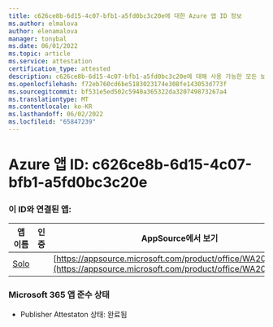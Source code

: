 ```yaml
---
title: c626ce8b-6d15-4c07-bfb1-a5fd0bc3c20e에 대한 Azure 앱 ID 정보
ms.author: elmalova
author: elenamalova
manager: tonybal
ms.date: 06/01/2022
ms.topic: article
ms.service: attestation
certification_type: attested
description: c626ce8b-6d15-4c07-bfb1-a5fd0bc3c20e에 대해 사용 가능한 모든 보안 및 규정 준수 정보입니다.
ms.openlocfilehash: f72eb760cd6be5183023174e308fe143053d773f
ms.sourcegitcommit: bf531e5ed502c5940a365322da320749873267a4
ms.translationtype: MT
ms.contentlocale: ko-KR
ms.lasthandoff: 06/02/2022
ms.locfileid: "65847239"
---
```

# <a name="azure-app-id-c626ce8b-6d15-4c07-bfb1-a5fd0bc3c20e"></a>Azure 앱 ID: c626ce8b-6d15-4c07-bfb1-a5fd0bc3c20e


### <a name="apps-associated-with-this-id"></a>이 ID와 연결된 앱:
| **앱 이름** | **인증** | **AppSource에서 보기** |
|--------------|---------------|-----------------------|
| [Solo](../forward/WA200003826.md) |  | [https://appsource.microsoft.com/product/office/WA200003826](https://appsource.microsoft.com/product/office/WA200003826) |

### <a name="microsoft-365-app-compliance-status"></a>Microsoft 365 앱 준수 상태
- Publisher Attestaton 상태: 완료됨
